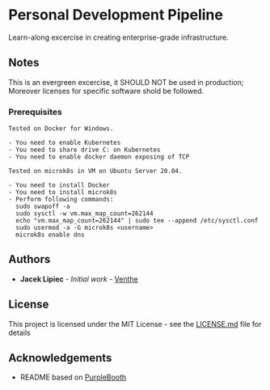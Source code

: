 # Personal Development Pipeline

Learn-along excercise in creating enterprise-grade infrastructure.

## Notes

This is an evergreen excercise, it SHOULD NOT be used in production; Moreover licenses for specific software shold be followed.

### Prerequisites

```
Tested on Docker for Windows.

- You need to enable Kubernetes
- You need to share drive C: on Kubernetes
- You need to enable docker daemon exposing of TCP

```

```
Tested on microk8s in VM on Ubuntu Server 20.04.

- You need to install Docker
- You need to install microk8s
- Perform following commands:
  sudo swapoff -a
  sudo sysctl -w vm.max_map_count=262144
  echo "vm.max_map_count=262144" | sudo tee --append /etc/sysctl.conf
  sudo usermod -a -G microk8s <username>
  microk8s enable dns

```

## Authors

* **Jacek Lipiec** - *Initial work* - [Venthe](https://github.com/Venthe)

## License

This project is licensed under the MIT License - see the [LICENSE.md](LICENSE.md) file for details

## Acknowledgements

* README based on [PurpleBooth](https://gist.githubusercontent.com/PurpleBooth/109311bb0361f32d87a2/raw/8254b53ab8dcb18afc64287aaddd9e5b6059f880/README-Template.md)